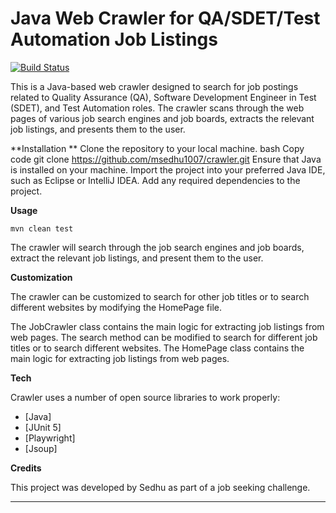 # Java Web Crawler for QA/SDET/Test Automation Job Listings

[![Build Status](https://travis-ci.org/joemccann/dillinger.svg?branch=master)](https://travis-ci.org/joemccann/dillinger)


This is a Java-based web crawler designed to search for job postings related to Quality Assurance (QA), Software Development Engineer in Test (SDET), and Test Automation roles. The crawler scans through the web pages of various job search engines and job boards, extracts the relevant job listings, and presents them to the user.

**Installation
**
Clone the repository to your local machine. bash Copy code git clone https://github.com/msedhu1007/crawler.git Ensure that Java is installed on your machine. Import the project into your preferred Java IDE, such as Eclipse or IntelliJ IDEA. Add any required dependencies to the project.

**Usage**


    mvn clean test

The crawler will search through the job search engines and job boards, extract the relevant job listings, and present them to the user.

**Customization**

The crawler can be customized to search for other job titles or to search different websites by modifying the HomePage file.

The JobCrawler class contains the main logic for extracting job listings from web pages. The search method can be modified to search for different job titles or to search different websites. The HomePage class contains the main logic for extracting job listings from web pages.

**Tech**

Crawler uses a number of open source libraries to work properly:

- [Java] 
- [JUnit 5] 
- [Playwright] 
- [Jsoup] 


**Credits**

This project was developed by Sedhu as part of a job seeking challenge.

------------

